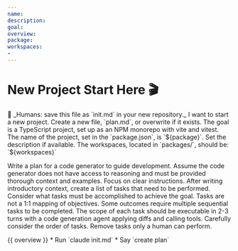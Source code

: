 ```yaml
---
name: 
description: 
goal: 
overview: 
package: 
workspaces:
- 
---
```


# New Project Start Here 🎬

<Init>
🙋 _Humans: save this file as `init.md` in your new repository._
</Init>

<Guide>
I want to start a new project. 
Create a new file, `plan.md`, or overwrite if it exists.
The goal is a TypeScript project, set up as an NPM monorepo with vite and vitest. 
The name of the project, set in the `package.json`, is `${package}`.
Set the description if available.
The workspaces, located in `packages/`, should be:
`${workspaces}`

Write a plan for a code generator to guide development.
Assume the code generator does not have access to reasoning and must be provided thorough context and examples.
Focus on clear instructions.
After writing introductory context, create a list of tasks that need to be performed.
Consider what tasks must be accomplished to achieve the goal.
Tasks are not a 1:1 mapping of objectives.
Some outcomes require multiple sequential tasks to be completed.
The scope of each task should be executable in 2-3 turns with a code generation agent applying diffs and calling tools.
Carefully consider the order of tasks.
Remove tasks only a human can perform.
</Guide>

<Overview>
{{ overview }}
</Overview>

<Usage>
* Run `claude init.md`
* Say `create plan`
</Usage>
